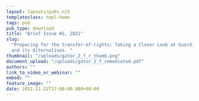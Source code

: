 ```yaml
---
layout: layouts/pubs.njk
templateclass: tmpl-home
tags: pub
pub_type: download
title: "Brief Issue #2, 2021"
slug:
  "Preparing for the transfer-of-rights: Taking a Closer Look at Guardianship
  and its Alternatives. "
thumbnail: "/uploads/gator_2_f_r_thumb.png"
document_upload: "/uploads/gator_2_f_remediated.pdf"
authors: ""
link_to_video_or_webinar: ""
embed: ""
feature_image: ""
date: 2021-11-22T17:00:00.000+00:00
---
```


